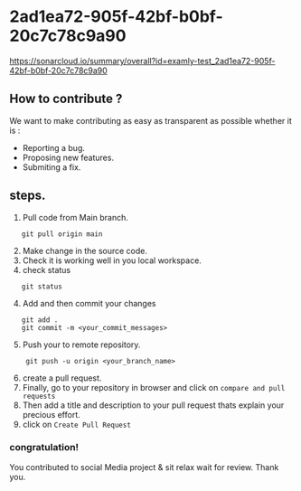 # 2ad1ea72-905f-42bf-b0bf-20c7c78c9a90
https://sonarcloud.io/summary/overall?id=examly-test_2ad1ea72-905f-42bf-b0bf-20c7c78c9a90

## How to contribute ?

We want to make contributing as easy as transparent as possible whether it is :
 * Reporting a bug.
 * Proposing new features.
 * Submiting a fix.
 ## steps.
 1. Pull code from Main branch.
 ```
    git pull origin main
 ```
 2. Make change in the source code.
 3. Check it is working well in you local workspace.
 4. check status
 ```
    git status
 ```
 4. Add and then commit your changes
 ```
    git add .
    git commit -m <your_commit_messages>
```
5. Push your to remote repository.
```
    git push -u origin <your_branch_name>
```
6. create a pull request.
7. Finally, go to your repository in browser and click on `compare and pull requests`
8. Then add a title and description to your pull request thats explain your precious effort.
9. click on `Create Pull Request`
### congratulation!
You contributed to social Media project & sit relax wait for review. Thank you.
